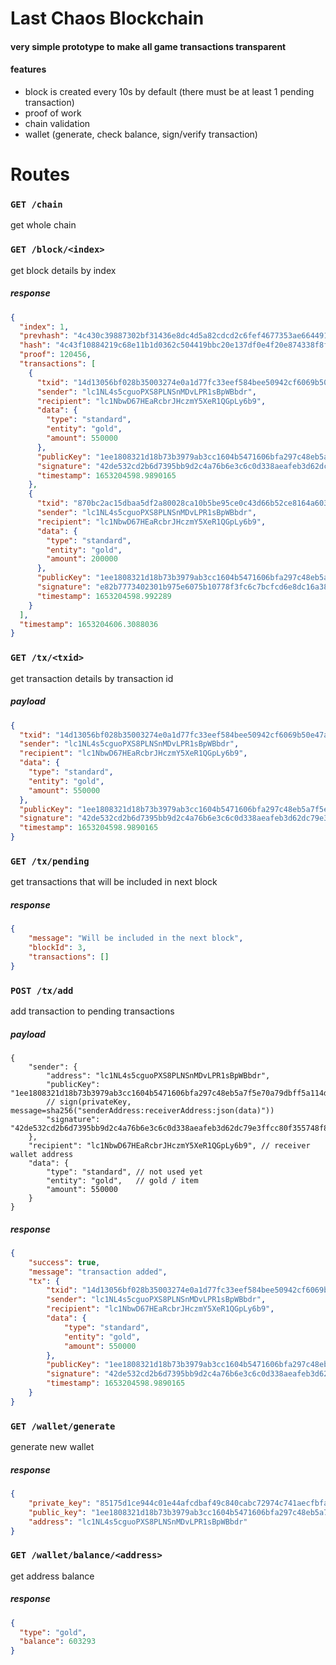 # Last Chaos Blockchain
#### very simple prototype to make all game transactions transparent
#### features
- block is created every 10s by default (there must be at least 1 pending transaction)
- proof of work
- chain validation
- wallet (generate, check balance, sign/verify transaction)

# Routes
### `GET /chain`
get whole chain

### `GET /block/<index>`
get block details by index

##### response
```json
{
  "index": 1,
  "prevhash": "4c430c39887302bf31436e8dc4d5a82cdcd2c6fef4677353ae6644919797d029",
  "hash": "4c43f10884219c68e11b1d0362c504419bbc20e137df0e4f20e874338f8f7217",
  "proof": 120456,
  "transactions": [
    {
      "txid": "14d13056bf028b35003274e0a1d77fc33eef584bee50942cf6069b50e47a595c",
      "sender": "lc1NL4s5cguoPXS8PLNSnMDvLPR1sBpWBbdr",
      "recipient": "lc1NbwD67HEaRcbrJHczmY5XeR1QGpLy6b9",
      "data": {
        "type": "standard",
        "entity": "gold",
        "amount": 550000
      },
      "publicKey": "1ee1808321d18b73b3979ab3cc1604b5471606bfa297c48eb5a7f5e70a79dbff5a114dbaccf7616fb4b1aa724ac5ba1613b249af0a31e8240e1736b14cc5628d",
      "signature": "42de532cd2b6d7395bb9d2c4a76b6e3c6c0d338aeafeb3d62dc79e3ffcc80f355748f84af0bb48ecd95a1a364672e998f15e6d07da835fed2469dbb9f4073aa0",
      "timestamp": 1653204598.9890165
    },
    {
      "txid": "870bc2ac15dbaa5df2a80028ca10b5be95ce0c43d66b52ce8164a6035b19f28d",
      "sender": "lc1NL4s5cguoPXS8PLNSnMDvLPR1sBpWBbdr",
      "recipient": "lc1NbwD67HEaRcbrJHczmY5XeR1QGpLy6b9",
      "data": {
        "type": "standard",
        "entity": "gold",
        "amount": 200000
      },
      "publicKey": "1ee1808321d18b73b3979ab3cc1604b5471606bfa297c48eb5a7f5e70a79dbff5a114dbaccf7616fb4b1aa724ac5ba1613b249af0a31e8240e1736b14cc5628d",
      "signature": "e82b7773402301b975e6075b10778f3fc6c7bcfcd6e8dc16a385ba82706d953ba9787998513cc1095e912f231240a99fc9a5b3ad93e2837bfb88b680853bf347",
      "timestamp": 1653204598.992289
    }
  ],
  "timestamp": 1653204606.3088036
}
```

### `GET /tx/<txid>`
get transaction details by transaction id

##### payload
```json
{
  "txid": "14d13056bf028b35003274e0a1d77fc33eef584bee50942cf6069b50e47a595c",
  "sender": "lc1NL4s5cguoPXS8PLNSnMDvLPR1sBpWBbdr",
  "recipient": "lc1NbwD67HEaRcbrJHczmY5XeR1QGpLy6b9",
  "data": {
    "type": "standard",
    "entity": "gold",
    "amount": 550000
  },
  "publicKey": "1ee1808321d18b73b3979ab3cc1604b5471606bfa297c48eb5a7f5e70a79dbff5a114dbaccf7616fb4b1aa724ac5ba1613b249af0a31e8240e1736b14cc5628d",
  "signature": "42de532cd2b6d7395bb9d2c4a76b6e3c6c0d338aeafeb3d62dc79e3ffcc80f355748f84af0bb48ecd95a1a364672e998f15e6d07da835fed2469dbb9f4073aa0",
  "timestamp": 1653204598.9890165
}
```

### `GET /tx/pending`
get transactions that will be included in next block

##### response
```json
{
	"message": "Will be included in the next block",
	"blockId": 3,
	"transactions": []
}
```

### `POST /tx/add`
add transaction to pending transactions

##### payload
```jsonc
{
    "sender": {
		"address": "lc1NL4s5cguoPXS8PLNSnMDvLPR1sBpWBbdr",
		"publicKey": "1ee1808321d18b73b3979ab3cc1604b5471606bfa297c48eb5a7f5e70a79dbff5a114dbaccf7616fb4b1aa724ac5ba1613b249af0a31e8240e1736b14cc5628d", 
		// sign(privateKey, message=sha256("senderAddress:receiverAddress:json(data)"))
		"signature": "42de532cd2b6d7395bb9d2c4a76b6e3c6c0d338aeafeb3d62dc79e3ffcc80f355748f84af0bb48ecd95a1a364672e998f15e6d07da835fed2469dbb9f4073aa0"
	},
    "recipient": "lc1NbwD67HEaRcbrJHczmY5XeR1QGpLy6b9",	// receiver wallet address
    "data": {
        "type": "standard",	// not used yet
        "entity": "gold",	// gold / item
        "amount": 550000
    }
}
```

##### response 
```json
{
	"success": true,
	"message": "transaction added",
	"tx": {
		"txid": "14d13056bf028b35003274e0a1d77fc33eef584bee50942cf6069b50e47a595c",
		"sender": "lc1NL4s5cguoPXS8PLNSnMDvLPR1sBpWBbdr",
		"recipient": "lc1NbwD67HEaRcbrJHczmY5XeR1QGpLy6b9",
		"data": {
			"type": "standard",
			"entity": "gold",
			"amount": 550000
		},
		"publicKey": "1ee1808321d18b73b3979ab3cc1604b5471606bfa297c48eb5a7f5e70a79dbff5a114dbaccf7616fb4b1aa724ac5ba1613b249af0a31e8240e1736b14cc5628d",
		"signature": "42de532cd2b6d7395bb9d2c4a76b6e3c6c0d338aeafeb3d62dc79e3ffcc80f355748f84af0bb48ecd95a1a364672e998f15e6d07da835fed2469dbb9f4073aa0",
		"timestamp": 1653204598.9890165
	}
}
```

### `GET /wallet/generate`
generate new wallet

##### response
```json
{
	"private_key": "85175d1ce944c01e44afcdbaf49c840cabc72974c741aecfbfa249a41f67b185",
	"public_key": "1ee1808321d18b73b3979ab3cc1604b5471606bfa297c48eb5a7f5e70a79dbff5a114dbaccf7616fb4b1aa724ac5ba1613b249af0a31e8240e1736b14cc5628d",
	"address": "lc1NL4s5cguoPXS8PLNSnMDvLPR1sBpWBbdr"
}
```
### `GET /wallet/balance/<address>`
get address balance

##### response
```json
{
  "type": "gold",
  "balance": 603293
}
```